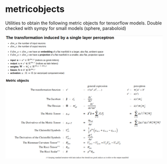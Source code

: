 # metricobjects

Utilities to obtain the following metric objects for tensorflow models. Double checked with sympy for small models (sphere, paraboloid)


![metric objects definitions](local/imgs/defs.png)

